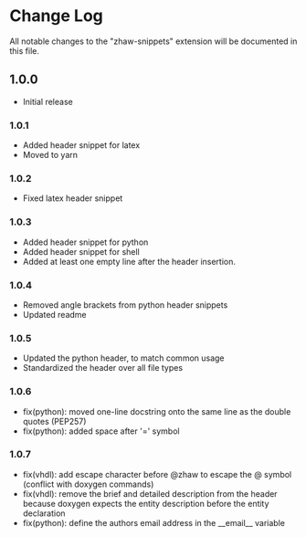 # Change Log

All notable changes to the "zhaw-snippets" extension will be documented in this file.

## 1.0.0

- Initial release

### 1.0.1

- Added header snippet for latex
- Moved to yarn

### 1.0.2

- Fixed latex header snippet

### 1.0.3

- Added header snippet for python
- Added header snippet for shell
- Added at least one empty line after the header insertion.

### 1.0.4

- Removed angle brackets from python header snippets
- Updated readme

### 1.0.5

- Updated the python header, to match common usage
- Standardized the header over all file types

### 1.0.6

- fix(python): moved one-line docstring onto the same line as the double quotes
  (PEP257)
- fix(python): added space after '=' symbol


### 1.0.7

- fix(vhdl): add escape character before @zhaw to escape the @ symbol (conflict
  with doxygen commands)
- fix(vhdl): remove the brief and detailed description from the header because
  doxygen expects the entity description before the entity declaration
- fix(python): define the authors email address in the \_\_email\_\_ variable
